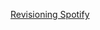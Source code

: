 [Revisioning Spotify](https://www.figma.com/proto/hUO1eQZRg7m9NtgGbbVzkI/js_api_final?node-id=1%3A18&starting-point-node-id=1%3A18)

